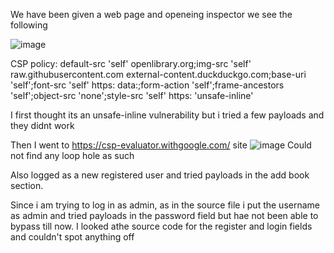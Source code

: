 We have been given a web page and openeing inspector we see the following

![image](https://github.com/poorvi1910/Web/assets/146640913/d1501f75-14a5-4bfb-bff2-9c7136110ebb)

CSP policy: 
default-src 'self' openlibrary.org;img-src 'self' raw.githubusercontent.com external-content.duckduckgo.com;base-uri 'self';font-src 'self' https: data:;form-action 'self';frame-ancestors 'self';object-src 'none';style-src 'self' https: 'unsafe-inline'

I first thought its an unsafe-inline vulnerability but i tried a few payloads and they didnt work

Then I went to https://csp-evaluator.withgoogle.com/ site 
![image](https://github.com/poorvi1910/Web/assets/146640913/b326cd9c-1224-4b9a-a50f-0079ceb1ee33)
Could not find any loop hole as such

Also logged as a new registered user and tried payloads in the add book section.

Since i am trying to log in as admin, as in the source file i put the username as admin and tried payloads in the password field but hae not been able to bypass till now. I looked athe source code for the register and login fields and couldn't spot anything off
